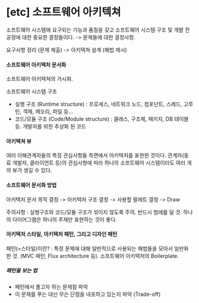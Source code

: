 # [etc] 소프트웨어 아키텍쳐

소프트웨어 시스템에 요구되는 기능과 품질을 갖고  소프트웨어 시스템 구조 및 개발 전 공정에 대한 중요한 결정들이다. -> 문제들에 대한 결정사항. 

요구사항 정리 (문제 제출) -> 아키텍쳐 설계 (해법 제시) 



#### 소프트웨어 아키텍처 문서화

소프트웨어 아키텍쳐의 가시화.

소프트웨어 시스템 구조 

- 실행 구조 (Runtime structure) : 프로세스, 네트워크 노드, 컴포넌트, 스레드, 고루틴, 객제, 메오리, 파일 등...
- 코드/모듈 구조 (Code/Module structure) : 클래스, 구조체, 패키지, DB 테이블 등. 개발자를 위한 추상화 된 코드



#### 아키텍쳐 뷰

여러 이해관계자들의 특정 관심사항들 측면에서 아키텍처를 표현한 것이다. 관계자(동료 개발자, 클라이언트 등)의 관심사항에 따라 하나의 소프트웨어 시스템이라도 여러 개의 뷰가 생길 수 있다.



#### 소프트웨어 문서화 방법

아키텍처 문서 목적 결정 -> 아키텍처 구조 결정 -> 사용할 팔레트 결정 -> Draw

주의사항 : 실행구조와 코드/모듈 구조가 섞이지 않도록 주의. 반드시 범례를 달 것. 하나의 다이어그램은 하나의 주제만 표현하는 것이 좋다.



#### 아키텍처 스타일, 아키텍처 패턴, 그리고 디자인 패턴

패턴(=스타일)이란? : 특정 문제에 대해 일반적으로 사용되는 해법들을 모아서 일반화한 것.  (MVC 패턴, Flux architecture 등). 소프트웨어 아키텍처의 Boilerplate.

##### 패턴을 보는 법

- 패턴에서 풀고자 하는 문제점 파악
- 이 문제를 푸는 대신 무슨 단점을 내포하고 있는지 파악 (Trade-off)



